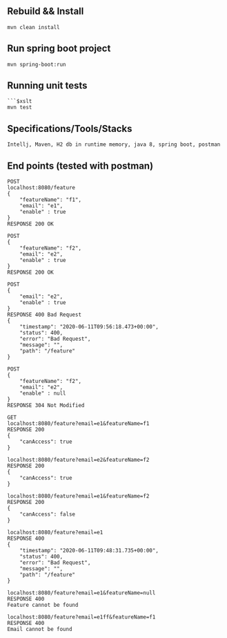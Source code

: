 ## Rebuild && Install
```aidl
mvn clean install
```

## Run spring boot project
```aidl
mvn spring-boot:run
```

## Running unit tests
```
```$xslt
mvn test
```

## Specifications/Tools/Stacks
```$xslt
Intellj, Maven, H2 db in runtime memory, java 8, spring boot, postman
```


## End points (tested with postman)
```aidl
POST
localhost:8080/feature
{
    "featureName": "f1",
    "email": "e1",
    "enable" : true
}
RESPONSE 200 OK

POST
{
    "featureName": "f2",
    "email": "e2",
    "enable" : true
}
RESPONSE 200 OK

POST
{
    "email": "e2",
    "enable" : true
}
RESPONSE 400 Bad Request
{
    "timestamp": "2020-06-11T09:56:18.473+00:00",
    "status": 400,
    "error": "Bad Request",
    "message": "",
    "path": "/feature"
}

POST
{
    "featureName": "f2",
    "email": "e2",
    "enable" : null
}
RESPONSE 304 Not Modified

GET
localhost:8080/feature?email=e1&featureName=f1
RESPONSE 200
{
    "canAccess": true
}

localhost:8080/feature?email=e2&featureName=f2
RESPONSE 200
{
    "canAccess": true
}

localhost:8080/feature?email=e1&featureName=f2
RESPONSE 200
{
    "canAccess": false
}

localhost:8080/feature?email=e1
RESPONSE 400
{
    "timestamp": "2020-06-11T09:48:31.735+00:00",
    "status": 400,
    "error": "Bad Request",
    "message": "",
    "path": "/feature"
}

localhost:8080/feature?email=e1&featureName=null
RESPONSE 400
Feature cannot be found

localhost:8080/feature?email=e1ff&featureName=f1
RESPONSE 400
Email cannot be found
```